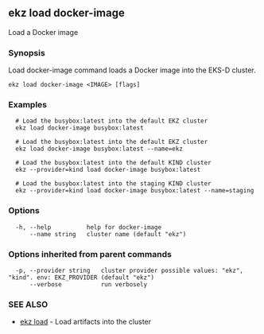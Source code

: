 ## ekz load docker-image

Load a Docker image

### Synopsis

Load docker-image command loads a Docker image into the EKS-D cluster.

```
ekz load docker-image <IMAGE> [flags]
```

### Examples

```
  # Load the busybox:latest into the default EKZ cluster
  ekz load docker-image busybox:latest

  # Load the busybox:latest into the default EKZ cluster
  ekz load docker-image busybox:latest --name=ekz

  # Load the busybox:latest into the default KIND cluster
  ekz --provider=kind load docker-image busybox:latest

  # Load the busybox:latest into the staging KIND cluster
  ekz --provider=kind load docker-image busybox:latest --name=staging

```

### Options

```
  -h, --help          help for docker-image
      --name string   cluster name (default "ekz")
```

### Options inherited from parent commands

```
  -p, --provider string   cluster provider possible values: "ekz", "kind". env: EKZ_PROVIDER (default "ekz")
      --verbose           run verbosely
```

### SEE ALSO

* [ekz load](ekz_load.md)	 - Load artifacts into the cluster

